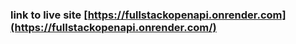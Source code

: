 ### link to live site [https://fullstackopenapi.onrender.com](https://fullstackopenapi.onrender.com/)